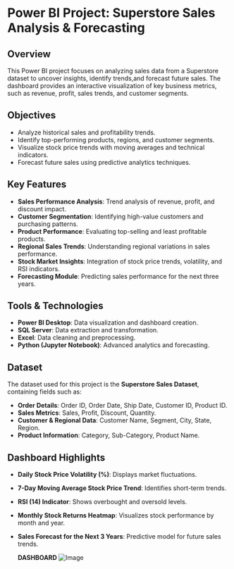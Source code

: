 # Power BI Project: Superstore Sales Analysis & Forecasting

##  Overview
This Power BI project focuses on analyzing sales data from a Superstore dataset to uncover insights, identify trends,and forecast future sales.
The dashboard provides an interactive visualization of key business metrics, such as revenue, profit, sales trends, and customer segments.

## Objectives
- Analyze historical sales and profitability trends.
- Identify top-performing products, regions, and customer segments.
- Visualize stock price trends with moving averages and technical indicators.
- Forecast future sales using predictive analytics techniques.

## Key Features
- **Sales Performance Analysis**: Trend analysis of revenue, profit, and discount impact.
- **Customer Segmentation**: Identifying high-value customers and purchasing patterns.
- **Product Performance**: Evaluating top-selling and least profitable products.
- **Regional Sales Trends**: Understanding regional variations in sales performance.
- **Stock Market Insights**: Integration of stock price trends, volatility, and RSI indicators.
- **Forecasting Module**: Predicting sales performance for the next three years.

## Tools & Technologies
- **Power BI Desktop**: Data visualization and dashboard creation.
- **SQL Server**: Data extraction and transformation.
- **Excel**: Data cleaning and preprocessing.
- **Python (Jupyter Notebook)**: Advanced analytics and forecasting.

##  Dataset
The dataset used for this project is the **Superstore Sales Dataset**, containing fields such as:
- **Order Details**: Order ID, Order Date, Ship Date, Customer ID, Product ID.
- **Sales Metrics**: Sales, Profit, Discount, Quantity.
- **Customer & Regional Data**: Customer Name, Segment, City, State, Region.
- **Product Information**: Category, Sub-Category, Product Name.

## Dashboard Highlights
- **Daily Stock Price Volatility (%)**: Displays market fluctuations.
- **7-Day Moving Average Stock Price Trend**: Identifies short-term trends.
- **RSI (14) Indicator**: Shows overbought and oversold levels.
- **Monthly Stock Returns Heatmap**: Visualizes stock performance by month and year.
- **Sales Forecast for the Next 3 Years**: Predictive model for future sales trends.

  **DASHBOARD**
  ![Image](https://github.com/user-attachments/assets/a1b1299e-3e7d-44c9-8536-fa8bd61f21bd)


